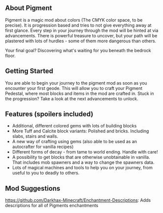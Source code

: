 ## About Pigment
Pigment is a magic mod about colors (The CMYK color space, to be precise).
It is progression based and tries to not give everything away at first glance.
Every step in your journey through the mod will be hinted at via advancements.
There is powerful treasure to uncover, but your path will be plastered with lots of hurdles - some of them more dangerous than others.

Your final goal? Discovering what's waiting for you beneath the bedrock floor.


## Getting Started
You are able to begin your journey to the pigment mod as soon as you encounter your first geode.
This will allow you to craft your Pigment Pedestal, where most blocks and items in the mod are crafted in.
Stuck in the progression? Take a look at the next advancements to unlock.

## Features  (spoilers included)
- Additional, different colored gems with lots of building blocks
- More Tuff and Calcite block variants: Polished and bricks. Including slabs, stairs and walls.
- A new way of crafting using gems (also able to be used as an autocrafter for vanilla recipes)
- Different forms of decay - from tame to world ending. Handle with care!
- A possibility to get blocks that are otherwise unobtainable in vanilla. That includes mob spawners and a way to change the spawners data.
- Lots of magical machines and tools to help you on your journey, from useful to you to deadly to others.


## Mod Suggestions
https://github.com/Darkhax-Minecraft/Enchantment-Descriptions: 
Adds descriptions for all of Pigments enchantments